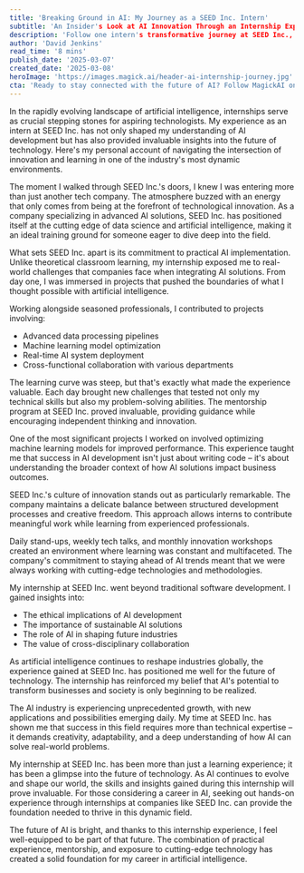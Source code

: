 ```yaml
---
title: 'Breaking Ground in AI: My Journey as a SEED Inc. Intern'
subtitle: 'An Insider's Look at AI Innovation Through an Internship Experience'
description: 'Follow one intern's transformative journey at SEED Inc., where hands-on AI development experience meets innovation. Learn how real-world projects, mentorship, and cutting-edge technology shape the next generation of AI professionals.'
author: 'David Jenkins'
read_time: '8 mins'
publish_date: '2025-03-07'
created_date: '2025-03-08'
heroImage: 'https://images.magick.ai/header-ai-internship-journey.jpg'
cta: 'Ready to stay connected with the future of AI? Follow MagickAI on LinkedIn for the latest updates on AI innovation and career opportunities in this rapidly evolving field.'
---
```


In the rapidly evolving landscape of artificial intelligence, internships serve as crucial stepping stones for aspiring technologists. My experience as an intern at SEED Inc. has not only shaped my understanding of AI development but has also provided invaluable insights into the future of technology. Here's my personal account of navigating the intersection of innovation and learning in one of the industry's most dynamic environments.

The moment I walked through SEED Inc.'s doors, I knew I was entering more than just another tech company. The atmosphere buzzed with an energy that only comes from being at the forefront of technological innovation. As a company specializing in advanced AI solutions, SEED Inc. has positioned itself at the cutting edge of data science and artificial intelligence, making it an ideal training ground for someone eager to dive deep into the field.

What sets SEED Inc. apart is its commitment to practical AI implementation. Unlike theoretical classroom learning, my internship exposed me to real-world challenges that companies face when integrating AI solutions. From day one, I was immersed in projects that pushed the boundaries of what I thought possible with artificial intelligence.

Working alongside seasoned professionals, I contributed to projects involving:
- Advanced data processing pipelines
- Machine learning model optimization
- Real-time AI system deployment
- Cross-functional collaboration with various departments

The learning curve was steep, but that's exactly what made the experience valuable. Each day brought new challenges that tested not only my technical skills but also my problem-solving abilities. The mentorship program at SEED Inc. proved invaluable, providing guidance while encouraging independent thinking and innovation.

One of the most significant projects I worked on involved optimizing machine learning models for improved performance. This experience taught me that success in AI development isn't just about writing code – it's about understanding the broader context of how AI solutions impact business outcomes.

SEED Inc.'s culture of innovation stands out as particularly remarkable. The company maintains a delicate balance between structured development processes and creative freedom. This approach allows interns to contribute meaningful work while learning from experienced professionals. 

Daily stand-ups, weekly tech talks, and monthly innovation workshops created an environment where learning was constant and multifaceted. The company's commitment to staying ahead of AI trends meant that we were always working with cutting-edge technologies and methodologies.

My internship at SEED Inc. went beyond traditional software development. I gained insights into:
- The ethical implications of AI development
- The importance of sustainable AI solutions
- The role of AI in shaping future industries
- The value of cross-disciplinary collaboration

As artificial intelligence continues to reshape industries globally, the experience gained at SEED Inc. has positioned me well for the future of technology. The internship has reinforced my belief that AI's potential to transform businesses and society is only beginning to be realized.

The AI industry is experiencing unprecedented growth, with new applications and possibilities emerging daily. My time at SEED Inc. has shown me that success in this field requires more than technical expertise – it demands creativity, adaptability, and a deep understanding of how AI can solve real-world problems.

My internship at SEED Inc. has been more than just a learning experience; it has been a glimpse into the future of technology. As AI continues to evolve and shape our world, the skills and insights gained during this internship will prove invaluable. For those considering a career in AI, seeking out hands-on experience through internships at companies like SEED Inc. can provide the foundation needed to thrive in this dynamic field.

The future of AI is bright, and thanks to this internship experience, I feel well-equipped to be part of that future. The combination of practical experience, mentorship, and exposure to cutting-edge technology has created a solid foundation for my career in artificial intelligence.